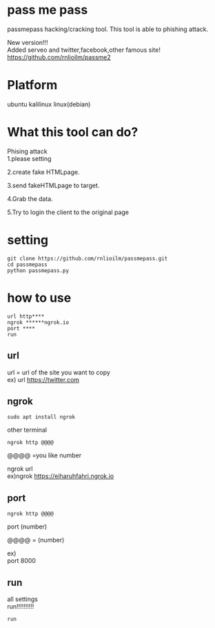 # pass me pass
passmepass 
hacking/cracking tool.
This tool is able to phishing attack.  

New version!!!  
Added serveo and twitter,facebook,other famous site!  
https://github.com/rnlioilm/passme2


# Platform
ubuntu kalilinux
linux(debian)

# What this tool can do?
Phising attack  
1.please setting  
  
2.create fake HTMLpage.  
  
3.send fakeHTMLpage to target.  
  
4.Grab the data.  
  
5.Try to login the client to the original page  

# setting  

```
git clone https://github.com/rnlioilm/passmepass.git  
cd passmepass  
python passmepass.py
```
# how to use 
```
url http****
ngrok ******ngrok.io
port ****
run
```
## url

url = url of the site you want to copy  
ex) url https://twitter.com  

## ngrok
```
sudo apt install ngrok
```
other terminal  

```
ngrok http @@@@
```
@@@@ =you like number  

ngrok url  
ex)ngrok https://eiharuhfahri.ngrok.io  

## port

```
ngrok http @@@@
```
port (number)  

@@@@ = (number)  

ex)  
port 8000  

## run

all settings  
run!!!!!!!!!!
```
run
```
